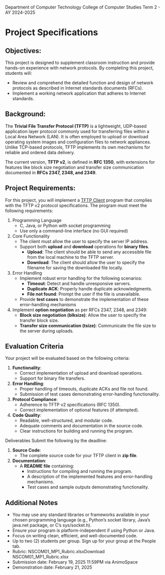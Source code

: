 Department of Computer Technology
College of Computer Studies
Term 2 - AY 2024-2025

# Project Specifications

## Objectives:
This project is designed to supplement classroom instruction and provide hands-on experience with network protocols. By completing this project, students will:
- Review and comprehend the detailed function and design of network protocols as described in Internet standards documents (RFCs).
- Implement a working network application that adheres to Internet standards.
 
## Background:
The **Trivial File Transfer Protocol (TFTP)** is a lightweight, UDP-based application layer protocol commonly used for transferring files within a Local Area Network (LAN). It is often employed to upload or download operating system images and configuration files to network appliances. Unlike TCP-based protocols, TFTP implements its own mechanisms for reliable and ordered data delivery.

The current version, **TFTP v2**, is defined in **RFC 1350**, with extensions for features like block size negotiation and transfer size communication documented in **RFCs 2347, 2348, and 2349**.


## Project Requirements:
For this project, you will implement a <ins>TFTP Client</ins> program that complies with the TFTP v2 protocol specifications. The program must meet the following requirements:

1. Programming Language
   - C, Java, or Python with socket programming
   - Use only a command-line interface (no GUI required)
2. Core Functionality
   - The client must allow the user to specify the server IP address.
   - Support both **upload** and **download** operations for **binary files**.
     - **Upload**: The client should be able to send any accessible file from the local machine to the TFTP server.
     - **Download**: The client should allow the user to specify the filename for saving the downloaded file locally.
3. Error Handling
   - Implement robust error handling for the following scenarios:
     - **Timeout**: Detect and handle unresponsive servers.
     - **Duplicate ACK**: Properly handle duplicate acknowledgments.
     - **File not found**: Prompt the user if the file is unavailable.
   - Provide **test cases** to demonstrate the implementation of these error-handling mechanisms
4. Implement **option negotiation** as per RFCs 2347, 2348, and 2349:
   - **Block size negotiation (blksize)**: Allow the user to specify the transfer block size.
   - **Transfer size communication (tsize)**: Communicate the file size to the server during uploads.

## Evaluation Criteria
Your project will be evaluated based on the following criteria:
  1. **Functionality**:
      - Correct implementation of upload and download operations.
      - Support for binary file transfers.
  2. **Error Handling**:
      - Proper handling of timeouts, duplicate ACKs and file not found.
      - Submission of test cases demonstrating error-handling functionality.
  3. **Protocol Compliance**:
      - Adherence to TFTP v2 specifications (RFC 1350).
      - Correct implementation of optional features (if attempted).
  4. **Code Quality**:
      - Readable, well-structured, and modular code.
      - Adequate comments and documentation in the source code.
      - Clear instructions for building and running the program.

Deliverables
Submit the following by the deadline:
1. **Source Code**:
   - The complete source code for your TFTP client in **zip file**.
2. **Documentation**:
   - A **README file** containing:
     - Instructions for compiling and running the program.
     - A description of the implemented features and error-handling mechanisms.
     - Test cases and sample outputs demonstrating functionality. 

## Additional Notes
- You may use any standard libraries or frameworks available in your chosen programming language (e.g., Python’s socket library, Java’s java\.net package, or C’s sys/socket.h).
- Ensure your program is platform-independent if using Python or Java.
- Focus on writing clean, efficient, and well-documented code.
- Up to two (2) students per group. Sign up for your group at the People tab.
- Rubric:  NSCOM01_MP1_Rubric.xlsxDownload NSCOM01_MP1_Rubric.xlsx
- Submission date: February 19, 2025 11:59PM via AnimoSpace
- Demonstration date: February 21, 2025